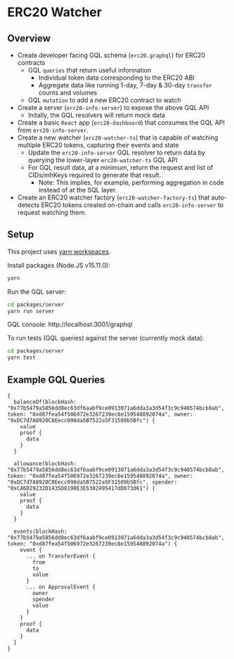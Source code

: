 # ERC20 Watcher

## Overview

* Create developer facing GQL schema (`erc20.graphql`) for ERC20 contracts
    * GQL `queries` that return useful information
        * Individual token data corresponding to the ERC20 ABI
        * Aggregate data like running 1-day, 7-day & 30-day `transfer` counts and volumes
    * GQL `mutation` to add a new ERC20 contract to watch
* Create a server (`erc20-info-server`) to expose the above GQL API
    * Initally, the GQL resolvers will return mock data
* Create a basic `React` app (`erc20-dashboard`) that consumes the GQL API from `erc20-info-server`.
* Create a new watcher (`erc20-watcher-ts`) that is capable of watching multiple ERC20 tokens, capturing their events and state
    * Update the `erc20-info-server` GQL resolver to return data by querying the lower-layer `erc20-watcher-ts` GQL API
    * For GQL result data, at a minimum, return the request and list of CIDs/mhKeys required to generate that result.
        * Note: This implies, for example, performing aggregation in code instead of at the SQL layer.
* Create an ERC20 watcher factory (`erc20-watcher-factory-ts`) that auto-detects ERC20 tokens created on-chain and calls `erc20-info-server` to request watching them.

## Setup

This project uses [yarn workspaces](https://classic.yarnpkg.com/en/docs/workspaces/).

Install packages (Node.JS v15.11.0):

```bash
yarn
```

Run the GQL server:

```bash
cd packages/server
yarn run server
```

GQL console: http://localhost:3001/graphql

To run tests (GQL queries) against the server (currently mock data):

```bash
cd packages/server
yarn test
```

## Example GQL Queries

```text
{
  balanceOf(blockHash: "0x77b5479a5856dd8ec63df6aabf9ce0913071a6dda3a3d54f3c9c940574bcb8ab", token: "0xd87fea54f506972e3267239ec8e159548892074a", owner: "0xDC7d7A8920C8Eecc098da5B7522a5F31509b5Bfc") {
    value
    proof {
      data
    }
  }

  allowance(blockHash: "0x77b5479a5856dd8ec63df6aabf9ce0913071a6dda3a3d54f3c9c940574bcb8ab", token: "0xd87fea54f506972e3267239ec8e159548892074a", owner: "0xDC7d7A8920C8Eecc098da5B7522a5F31509b5Bfc", spender: "0xCA6D29232D1435D8198E3E5302495417dD073d61") {
    value
    proof {
      data
    }
  }

  events(blockHash: "0x77b5479a5856dd8ec63df6aabf9ce0913071a6dda3a3d54f3c9c940574bcb8ab", token: "0xd87fea54f506972e3267239ec8e159548892074a") {
    event {
      ... on TransferEvent {
        from
        to
        value
      }
      ... on ApprovalEvent {
        owner
        spender
        value
      }
    }
    proof {
      data
    }
  }
}
```
